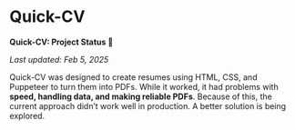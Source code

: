# Quick-CV  
**Quick-CV: Project Status 🚧**  

*Last updated: Feb 5, 2025*

Quick-CV was designed to create resumes using HTML, CSS, and Puppeteer to turn them into PDFs. While it worked, it had problems with **speed, handling data, and making reliable PDFs**. Because of this, the current approach didn’t work well in production. A better solution is being explored.
